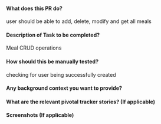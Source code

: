  #### What does this PR do?
user should be able to add, delete, modify and get all meals
#### Description of Task to be completed?

Meal CRUD operations
#### How should this be manually tested?

checking for user being successfully created

#### Any background context you want to provide?

#### What are the relevant pivotal tracker stories? (If applicable)


#### Screenshots (If applicable)
